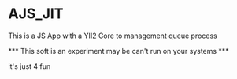 # AJS_JIT

This is a JS App with a YII2 Core to management queue process 

*** This soft is an experiment may be can't run on your systems ***

it's just 4 fun
